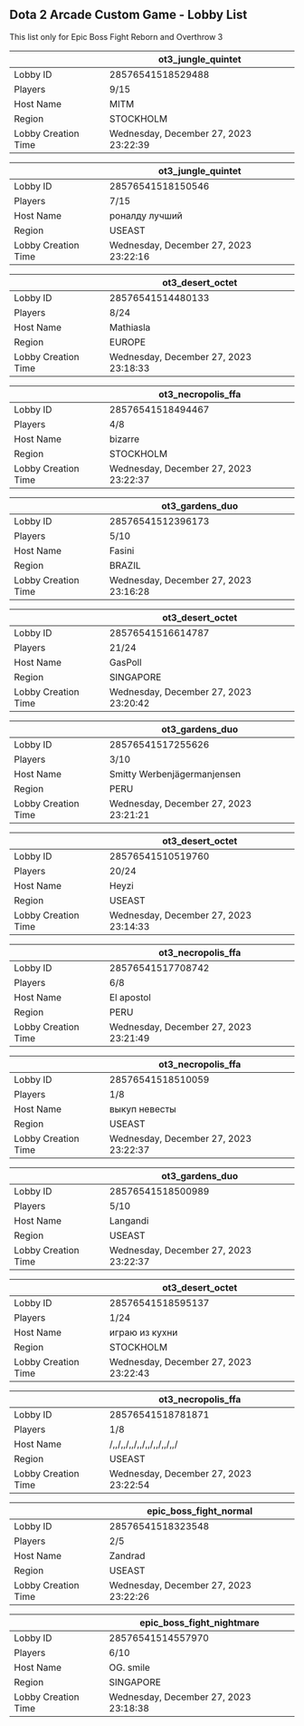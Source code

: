 ## Dota 2 Arcade Custom Game - Lobby List

This list only for Epic Boss Fight Reborn and Overthrow 3

|  | ot3_jungle_quintet |
| ------ | ------ |
| Lobby ID | 28576541518529488 |
| Players | 9/15 |
| Host Name | MITM |
| Region | STOCKHOLM |
| Lobby Creation Time | Wednesday, December 27, 2023 23:22:39 |


|  | ot3_jungle_quintet |
| ------ | ------ |
| Lobby ID | 28576541518150546 |
| Players | 7/15 |
| Host Name | роналду лучший |
| Region | USEAST |
| Lobby Creation Time | Wednesday, December 27, 2023 23:22:16 |


|  | ot3_desert_octet |
| ------ | ------ |
| Lobby ID | 28576541514480133 |
| Players | 8/24 |
| Host Name | Mathiasla |
| Region | EUROPE |
| Lobby Creation Time | Wednesday, December 27, 2023 23:18:33 |


|  | ot3_necropolis_ffa |
| ------ | ------ |
| Lobby ID | 28576541518494467 |
| Players | 4/8 |
| Host Name | bizarre |
| Region | STOCKHOLM |
| Lobby Creation Time | Wednesday, December 27, 2023 23:22:37 |


|  | ot3_gardens_duo |
| ------ | ------ |
| Lobby ID | 28576541512396173 |
| Players | 5/10 |
| Host Name | Fasini |
| Region | BRAZIL |
| Lobby Creation Time | Wednesday, December 27, 2023 23:16:28 |


|  | ot3_desert_octet |
| ------ | ------ |
| Lobby ID | 28576541516614787 |
| Players | 21/24 |
| Host Name | GasPoll |
| Region | SINGAPORE |
| Lobby Creation Time | Wednesday, December 27, 2023 23:20:42 |


|  | ot3_gardens_duo |
| ------ | ------ |
| Lobby ID | 28576541517255626 |
| Players | 3/10 |
| Host Name | Smitty Werbenjägermanjensen |
| Region | PERU |
| Lobby Creation Time | Wednesday, December 27, 2023 23:21:21 |


|  | ot3_desert_octet |
| ------ | ------ |
| Lobby ID | 28576541510519760 |
| Players | 20/24 |
| Host Name | Heyzi |
| Region | USEAST |
| Lobby Creation Time | Wednesday, December 27, 2023 23:14:33 |


|  | ot3_necropolis_ffa |
| ------ | ------ |
| Lobby ID | 28576541517708742 |
| Players | 6/8 |
| Host Name | El apostol |
| Region | PERU |
| Lobby Creation Time | Wednesday, December 27, 2023 23:21:49 |


|  | ot3_necropolis_ffa |
| ------ | ------ |
| Lobby ID | 28576541518510059 |
| Players | 1/8 |
| Host Name | выкуп невесты |
| Region | USEAST |
| Lobby Creation Time | Wednesday, December 27, 2023 23:22:37 |


|  | ot3_gardens_duo |
| ------ | ------ |
| Lobby ID | 28576541518500989 |
| Players | 5/10 |
| Host Name | Langandi |
| Region | USEAST |
| Lobby Creation Time | Wednesday, December 27, 2023 23:22:37 |


|  | ot3_desert_octet |
| ------ | ------ |
| Lobby ID | 28576541518595137 |
| Players | 1/24 |
| Host Name | играю из кухни |
| Region | STOCKHOLM |
| Lobby Creation Time | Wednesday, December 27, 2023 23:22:43 |


|  | ot3_necropolis_ffa |
| ------ | ------ |
| Lobby ID | 28576541518781871 |
| Players | 1/8 |
| Host Name | /,,/,,/,,/,,/,,/,,/,,/,,/ |
| Region | USEAST |
| Lobby Creation Time | Wednesday, December 27, 2023 23:22:54 |


|  | epic_boss_fight_normal |
| ------ | ------ |
| Lobby ID | 28576541518323548 |
| Players | 2/5 |
| Host Name | Zandrad |
| Region | USEAST |
| Lobby Creation Time | Wednesday, December 27, 2023 23:22:26 |


|  | epic_boss_fight_nightmare |
| ------ | ------ |
| Lobby ID | 28576541514557970 |
| Players | 6/10 |
| Host Name | OG. smile |
| Region | SINGAPORE |
| Lobby Creation Time | Wednesday, December 27, 2023 23:18:38 |


